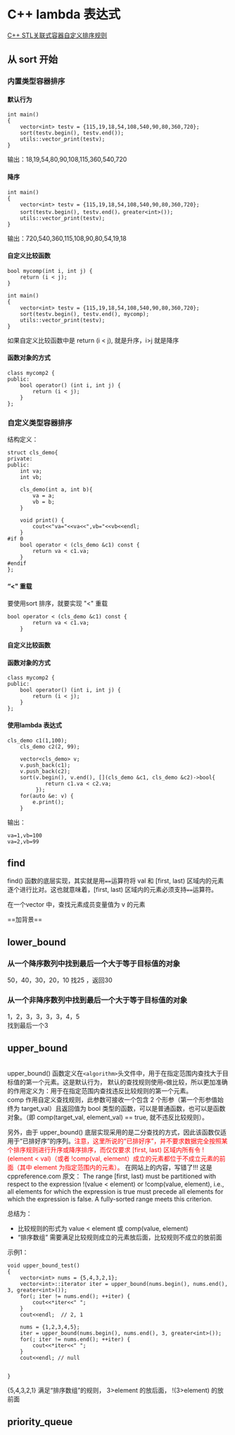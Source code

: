 # C++ lambda 表达式


[C++ STL关联式容器自定义排序规则](http://c.biancheng.net/view/7213.html)  

## 从 sort 开始
### 内置类型容器排序
#### 默认行为
```
int main()
{
    vector<int> testv = {115,19,18,54,108,540,90,80,360,720};
    sort(testv.begin(), testv.end());
    utils::vector_print(testv);
}
```

输出：18,19,54,80,90,108,115,360,540,720

#### 降序
```
int main()
{
    vector<int> testv = {115,19,18,54,108,540,90,80,360,720};
    sort(testv.begin(), testv.end()，greater<int>());
    utils::vector_print(testv);
}
```
输出：720,540,360,115,108,90,80,54,19,18

#### 自定义比较函数
```
bool mycomp(int i, int j) {
    return (i < j);
}

int main()
{
    vector<int> testv = {115,19,18,54,108,540,90,80,360,720};
    sort(testv.begin(), testv.end(), mycomp);
    utils::vector_print(testv);
}
```
如果自定义比较函数中是 return (i < j), 就是升序，i>j 就是降序

#### 函数对象的方式
```
class mycomp2 {
public:
    bool operator() (int i, int j) {
        return (i < j);
    }
};
```

### 自定义类型容器排序

结构定义：
```
struct cls_demo{
private:
public:
    int va;
    int vb;

    cls_demo(int a, int b){
        va = a;
        vb = b;
    }

    void print() {
        cout<<"va="<<va<<",vb="<<vb<<endl;
    }
#if 0
    bool operator < (cls_demo &c1) const {
        return va < c1.va;
    }
#endif
};
```

#### “<" 重载
要使用sort 排序，就要实现 "<" 重载
```
bool operator < (cls_demo &c1) const {
        return va < c1.va;
    }
```

#### 自定义比较函数

#### 函数对象的方式
```
class mycomp2 {
public:
    bool operator() (int i, int j) {
        return (i < j);
    }
};
```

#### 使用lambda 表达式
```
cls_demo c1(1,100);
    cls_demo c2(2, 99);

    vector<cls_demo> v;
    v.push_back(c1);
    v.push_back(c2);
    sort(v.begin(), v.end(), [](cls_demo &c1, cls_demo &c2)->bool{
            return c1.va < c2.va;
         });
    for(auto &e: v) {
        e.print();
    }
```
输出： 
```
va=1,vb=100
va=2,vb=99
```


## find
find() 函数的底层实现，其实就是用`==`运算符将 val 和 [first, last) 区域内的元素逐个进行比对。这也就意味着，[first, last) 区域内的元素必须支持`==`运算符。  

在一个vector 中，查找元素成员变量值为 v 的元素

==加背景==
## lower_bound

### 从一个降序数列中找到最后一个大于等于目标值的对象  

50，40，30，20，10
找25  ，返回30  


### 从一个非降序数列中找到最后一个大于等于目标值的对象
1，2，3，3，3，3，4，5  
找到最后一个3


## upper_bound
[](https://en.cppreference.com/w/cpp/algorithm/upper_bound)  
upper_bound() 函数定义在`<algorithm>`头文件中，用于在指定范围内查找大于目标值的第一个元素。这是默认行为， 默认的查找规则使用`<`做比较，所以更加准确的作用定义为：用于在指定范围内查找违反比较规则的第一个元素。  
comp 作用自定义查找规则，此参数可接收一个包含 2 个形参（第一个形参值始终为 target_val）且返回值为 bool 类型的函数，可以是普通函数，也可以是函数对象。（即 comp(target_val, element_val) == true, 就不违反比较规则）。

另外，由于 upper_bound() 底层实现采用的是二分查找的方式，因此该函数仅适用于“已排好序”的序列。<font color=red>注意，这里所说的“已排好序”，并不要求数据完全按照某个排序规则进行升序或降序排序，而仅仅要求 [first, last) 区域内所有令 !(element < val)（或者 !comp(val, element）成立的元素都位于不成立元素的前面（其中 element 为指定范围内的元素）。</font> 在网站上的内容，写错了!!!
这是 cppreference.com 原文：
The range [first, last) must be partitioned with respect to the expression !(value < element) or !comp(value, element), i.e., all elements for which the expression is true must precede all elements for which the expression is false. A fully-sorted range meets this criterion.


总结为：  
* 比较规则的形式为 value < element  或  comp(value, element)  
* “排序数组” 需要满足比较规则成立的元素放后面，比较规则不成立的放前面

示例1：  
```
void upper_bound_test()
{
    vector<int> nums = {5,4,3,2,1};
    vector<int>::iterator iter = upper_bound(nums.begin(), nums.end(), 3, greater<int>());
    for(; iter != nums.end(); ++iter) {
        cout<<*iter<<" ";
    }
    cout<<endl;  // 2, 1

    nums = {1,2,3,4,5};
    iter = upper_bound(nums.begin(), nums.end(), 3, greater<int>());
    for(; iter != nums.end(); ++iter) {
        cout<<*iter<<" ";
    }
    cout<<endl; // null


}
```
{5,4,3,2,1} 满足“排序数组”的规则， 3>element 的放后面， !(3>element) 的放前面  





## priority_queue

